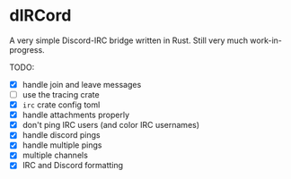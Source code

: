 # dIRCord

A very simple Discord-IRC bridge written in Rust. Still very much work-in-progress.

TODO:
- [x] handle join and leave messages
- [ ] use the tracing crate
- [x] `irc` crate config toml
- [x] handle attachments properly
- [x] don't ping IRC users (and color IRC usernames)
- [x] handle discord pings
- [x] handle multiple pings
- [x] multiple channels
- [x] IRC and Discord formatting
